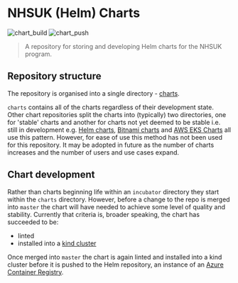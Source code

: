 # NHSUK (Helm) Charts

![chart_build](https://github.com/nhsuk/nhsuk-charts/workflows/chart_build/badge.svg)
![chart_push](https://github.com/nhsuk/nhsuk-charts/workflows/chart_push/badge.svg)

> A repository for storing and developing Helm charts for the NHSUK program.

## Repository structure

The repository is organised into a single directory - [charts](./charts).

`charts` contains all of the charts regardless of their development state.
Other chart repositories split the charts into (typically) two directories, one
for 'stable' charts and another for charts not yet deemed to be stable i.e.
still in development e.g. [Helm charts](https://github.com/helm/charts),
[Bitnami charts](https://github.com/bitnami/charts) and
[AWS EKS Charts](https://github.com/aws/eks-charts) all use this pattern.
However, for ease of use this method has not been used for this repository. It
may be adopted in future as the number of charts increases and the number of
users and use cases expand.

## Chart development

Rather than charts beginning life within an `incubator` directory they start
within the `charts` directory. However, before a change to the repo is merged
into `master` the chart will have needed to achieve some level of quality and
stability. Currently that criteria is, broader speaking, the chart has
succeeded to be:
* linted
* installed into a [kind cluster](https://kind.sigs.k8s.io/)

Once merged into `master` the chart is again linted and installed into a kind
cluster before it is pushed to the Helm repository, an instance of an
[Azure Container Registry](https://docs.microsoft.com/en-us/azure/container-registry/).
